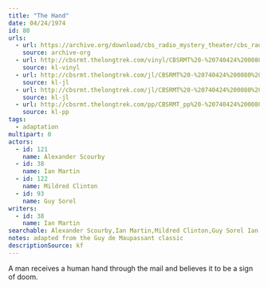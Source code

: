 ```yaml
---
title: "The Hand"
date: 04/24/1974
id: 80
urls: 
  - url: https://archive.org/download/cbs_radio_mystery_theater/cbs_radio_mystery_theater-0051-0100.zip/cbs_radio_mystery_theater-0051-0100%2Fcbsrmt_0080_the_hand.mp3
    source: archive-org
  - url: http://cbsrmt.thelongtrek.com/vinyl/CBSRMT%20-%20740424%200080%20The%20Hand_afrts.mp3
    source: kl-vinyl
  - url: http://cbsrmt.thelongtrek.com/jl/CBSRMT%20-%20740424%200080%20The%20Hand%20(1)_jl.mp3
    source: kl-jl
  - url: http://cbsrmt.thelongtrek.com/jl/CBSRMT%20-%20740424%200080%20The%20Hand%20(2)_jl.mp3
    source: kl-jl
  - url: http://cbsrmt.thelongtrek.com/pp/CBSRMT_pp%20-%20740424%200080%20The%20Hand.mp3
    source: kl-pp
tags: 
  - adaptation
multipart: 0
actors:  
  - id: 121
    name: Alexander Scourby  
  - id: 38
    name: Ian Martin  
  - id: 122
    name: Mildred Clinton  
  - id: 93
    name: Guy Sorel
writers:  
  - id: 38
    name: Ian Martin
searchable: Alexander Scourby,Ian Martin,Mildred Clinton,Guy Sorel Ian Martin
notes: adapted from the Guy de Maupassant classic
descriptionSource: kf
---
```

A man receives a human hand through the mail and believes it to be a sign of doom.